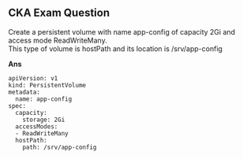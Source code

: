 ## CKA Exam Question
Create a persistent volume with name app-config of capacity 2Gi and access mode ReadWriteMany.<br>
This type of volume is hostPath and its location is /srv/app-config

**Ans**

```
apiVersion: v1
kind: PersistentVolume
metadata:
  name: app-config
spec:
  capacity:
    storage: 2Gi
  accessModes:
  - ReadWriteMany
  hostPath:
    path: /srv/app-config
```
